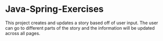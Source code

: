 # Java-Spring-Exercises

This project creates and updates a story based off of user input. The user can go to different parts of the story and the information will be updated across all pages.
